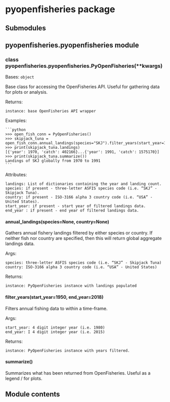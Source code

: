 # pyopenfisheries package

## Submodules

## pyopenfisheries.pyopenfisheries module


### class pyopenfisheries.pyopenfisheries.PyOpenFisheries(\*\*kwargs)
Bases: `object`

Base class for accessing the OpenFisheries API.
Useful for gathering data for plots or analysis.

Returns:

    instance: base OpenFisheries API wrapper

Examples:

    ```python
    >>> open_fish_conn = PyOpenFisheries()
    >>> skipjack_tuna = open_fish_conn.annual_landings(species="SKJ").filter_years(start_year=1970,end_year=1991)
    >>> print(skipjack_tuna.landings)
    [{'year': 1970, 'catch': 402166}...{'year': 1991, 'catch': 1575170}]
    >>> print(skipjack_tuna.summarize())
    Landings of SKJ globally from 1970 to 1991
    ```

Attributes:

    landings: List of dictionaries containing the year and landing count.
    species: if present - three-letter ASFIS species code (i.e. “SKJ” - Skipjack Tuna).
    country: if present - ISO-3166 alpha 3 country code (i.e. “USA” - United States).
    start_year: if present - start year of filtered landings data.
    end_year : if present - end year of filtered landings data.


#### annual_landings(species=None, country=None)
Gathers annual fishery landings filtered by either species or
country. If neither fish nor country are specified, then this
will return global aggregate landings data.

Args:

    species: three-letter ASFIS species code (i.e. “SKJ” - Skipjack Tuna)
    country: ISO-3166 alpha 3 country code (i.e. “USA” - United States)

Returns:

    instance: PyOpenFisheries instance with landings populated


#### filter_years(start_year=1950, end_year=2018)
Filters annual fishing data to within a time-frame.

Args:

    start_year: 4 digit integer year (i.e. 1980)
    end_year: I 4 digit integer year (i.e. 2015)

Returns:

    instance: PyOpenFisheries instance with years filtered.


#### summarize()
Summarizes what has been returned from OpenFisheries.
Useful as a legend / for plots.

## Module contents
